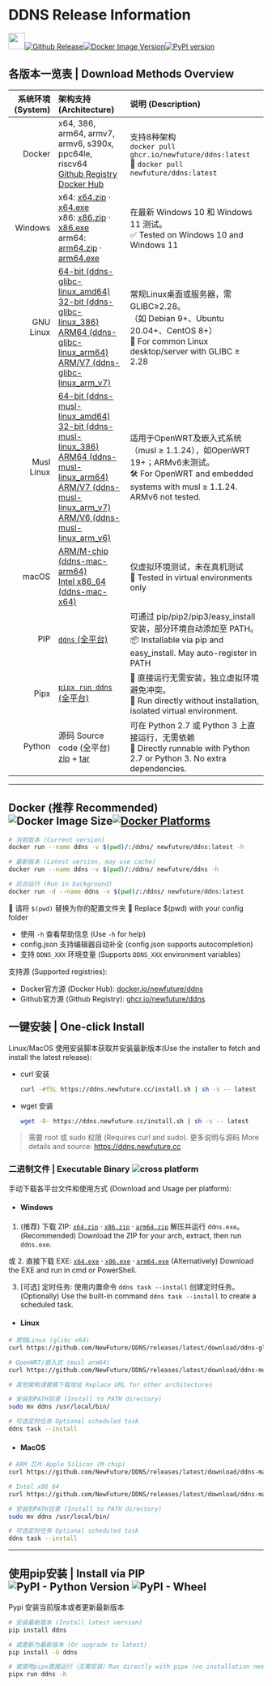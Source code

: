 # DDNS Release Information

[<img src="https://ddns.newfuture.cc/doc/img/ddns.svg" height="32px"/>](https://ddns.newfuture.cc)[![Github Release](https://img.shields.io/github/v/release/newfuture/ddns?style=for-the-badge&logo=github&label=DDNS)](https://github.com/NewFuture/DDNS/releases/latest)[![Docker Image Version](https://img.shields.io/docker/v/newfuture/ddns/latest?label=Docker&logo=docker&style=for-the-badge)](https://hub.docker.com/r/newfuture/ddns/tags?name=latest)[![PyPI version](https://img.shields.io/pypi/v/ddns?logo=python&style=for-the-badge)](https://pypi.org/project/ddns)

## 各版本一览表 | Download Methods Overview

| 系统环境 (System) | 架构支持 (Architecture) | 说明 (Description) |
| ---------: |:------------------- |:---------|
| Docker | x64, 386, arm64, armv7, armv6, s390x, ppc64le, riscv64<br>[Github Registry](https://ghcr.io/newfuture/ddns) <br> [Docker Hub](https://hub.docker.com/r/newfuture/ddns) | 支持8种架构 <br/>`docker pull ghcr.io/newfuture/ddns:latest` <br/> 🚀 `docker pull newfuture/ddns:latest` |
| Windows | x64: [x64.zip](https://github.com/NewFuture/DDNS/releases/latest/download/ddns-windows-x64.zip) · [x64.exe](https://github.com/NewFuture/DDNS/releases/latest/download/ddns-windows-x64.exe) <br> x86: [x86.zip](https://github.com/NewFuture/DDNS/releases/latest/download/ddns-windows-x86.zip) · [x86.exe](https://github.com/NewFuture/DDNS/releases/latest/download/ddns-windows-x86.exe) <br> arm64: [arm64.zip](https://github.com/NewFuture/DDNS/releases/latest/download/ddns-windows-arm64.zip) · [arm64.exe](https://github.com/NewFuture/DDNS/releases/latest/download/ddns-windows-arm64.exe) | 在最新 Windows 10 和 Windows 11 测试。 <br> ✅ Tested on Windows 10 and Windows 11 |
| GNU Linux | [64-bit (ddns-glibc-linux_amd64)](https://github.com/NewFuture/DDNS/releases/latest/download/ddns-glibc-linux_amd64)<br> [32-bit (ddns-glibc-linux_386)](https://github.com/NewFuture/DDNS/releases/latest/download/ddns-glibc-linux_386) <br> [ARM64 (ddns-glibc-linux_arm64)](https://github.com/NewFuture/DDNS/releases/latest/download/ddns-glibc-linux_arm64)<br> [ARM/V7 (ddns-glibc-linux_arm_v7)](https://github.com/NewFuture/DDNS/releases/latest/download/ddns-glibc-linux_arm_v7) | 常规Linux桌面或服务器，需GLIBC≥2.28。<br>（如 Debian 9+、Ubuntu 20.04+、CentOS 8+）<br> 🐧 For common Linux desktop/server with GLIBC ≥ 2.28 |
| Musl Linux | [64-bit (ddns-musl-linux_amd64)](https://github.com/NewFuture/DDNS/releases/latest/download/ddns-musl-linux_amd64) <br> [32-bit (ddns-musl-linux_386)](https://github.com/NewFuture/DDNS/releases/latest/download/ddns-musl-linux_386) <br> [ARM64 (ddns-musl-linux_arm64)](https://github.com/NewFuture/DDNS/releases/latest/download/ddns-musl-linux_arm64)<br> [ARM/V7 (ddns-musl-linux_arm_v7)](https://github.com/NewFuture/DDNS/releases/latest/download/ddns-musl-linux_arm_v7) <br> [ARM/V6 (ddns-musl-linux_arm_v6)](https://github.com/NewFuture/DDNS/releases/latest/download/ddns-musl-linux_arm_v6) | 适用于OpenWRT及嵌入式系统（musl ≥ 1.1.24），如OpenWRT 19+；ARMv6未测试。<br> 🛠️ For OpenWRT and embedded systems with musl ≥ 1.1.24. ARMv6 not tested. |
| macOS | [ARM/M-chip (ddns-mac-arm64)](https://github.com/NewFuture/DDNS/releases/latest/download/ddns-mac-arm64) <br> [Intel x86_64 (ddns-mac-x64)](https://github.com/NewFuture/DDNS/releases/latest/download/ddns-mac-x64) | 仅虚拟环境测试，未在真机测试 <br> 🍎 Tested in virtual environments only |
| PIP | [`ddns` (全平台)](https://pypi.org/project/ddns) | 可通过 pip/pip2/pip3/easy_install 安装，部分环境自动添加至 PATH。<br> 📦 Installable via pip and easy_install. May auto-register in PATH |
| Pipx | [`pipx run ddns` (全平台)](https://pypi.org/project/ddns) | 🚀 直接运行无需安装，独立虚拟环境避免冲突。<br> 🚀 Run directly without installation, isolated virtual environment. |
| Python | 源码 Source code (全平台)<br> [zip](https://github.com/NewFuture/DDNS/archive/refs/tags/latest.zip) + [tar](https://github.com/NewFuture/DDNS/archive/refs/tags/latest.tar.gz) | 可在 Python 2.7 或 Python 3 上直接运行，无需依赖 <br> 🐍 Directly runnable with Python 2.7 or Python 3. No extra dependencies. |

---

## Docker (推荐 Recommended)  ![Docker Image Size](https://img.shields.io/docker/image-size/newfuture/ddns/latest?style=social)[![Docker Platforms](https://img.shields.io/badge/arch-amd64%20%7C%20arm64%20%7C%20arm%2Fv7%20%7C%20arm%2Fv6%20%7C%20ppc64le%20%7C%20s390x%20%7C%20386%20%7C%20riscv64-blue?logo=docker&style=social)](https://hub.docker.com/r/newfuture/ddns)

```bash
# 当前版本 (Current version)
docker run --name ddns -v $(pwd)/:/ddns/ newfuture/ddns:latest -h

# 最新版本 (Latest version, may use cache)
docker run --name ddns -v $(pwd)/:/ddns/ newfuture/ddns -h

# 后台运行 (Run in background)
docker run -d --name ddns -v $(pwd)/:/ddns/ newfuture/ddns:latest
```

📁 请将 `$(pwd)` 替换为你的配置文件夹
📖 Replace $(pwd) with your config folder

* 使用 `-h` 查看帮助信息 (Use `-h` for help)
* config.json 支持编辑器自动补全 (config.json supports autocompletion)
* 支持 `DDNS_XXX` 环境变量 (Supports `DDNS_XXX` environment variables)

支持源 (Supported registries):

* Docker官方源 (Docker Hub): [docker.io/newfuture/ddns](https://hub.docker.com/r/newfuture/ddns)
* Github官方源 (Github Registry): [ghcr.io/newfuture/ddns](https://github.com/NewFuture/DDNS/pkgs/container/ddns)

## 一键安装 | One-click Install

Linux/MacOS 使用安装脚本获取并安装最新版本(Use the installer to fetch and install the latest release):

* curl 安装
    ```sh
    curl -#fSL https://ddns.newfuture.cc/install.sh | sh -s -- latest
    ```
* wget 安装
    ```sh
    wget -O- https://ddns.newfuture.cc/install.sh | sh -s -- latest
    ```

> 需要 root 或 sudo 权限 (Requires curl and sudo).
> 更多说明与源码 More details and source: <https://ddns.newfuture.cc>

### 二进制文件 | Executable Binary ![cross platform](https://img.shields.io/badge/system-Windows_%7C%20Linux_%7C%20MacOS-success.svg?style=social)

手动下载各平台文件和使用方式 (Download and Usage per platform):

* #### Windows

1. (推荐) 下载 ZIP: [`x64.zip`](https://github.com/NewFuture/DDNS/releases/latest/download/ddns-windows-x64.zip) · [`x86.zip`](https://github.com/NewFuture/DDNS/releases/latest/download/ddns-windows-x86.zip) · [`arm64.zip`](https://github.com/NewFuture/DDNS/releases/latest/download/ddns-windows-arm64.zip) 解压并运行 `ddns.exe`。
(Recommended) Download the ZIP for your arch, extract, then run `ddns.exe`.

或 2. 直接下载 EXE: [`x64.exe`](https://github.com/NewFuture/DDNS/releases/latest/download/ddns-windows-x64.exe) · [`x86.exe`](https://github.com/NewFuture/DDNS/releases/latest/download/ddns-windows-x86.exe) · [`arm64.exe`](https://github.com/NewFuture/DDNS/releases/latest/download/ddns-windows-arm64.exe)
(Alternatively) Download the EXE and run in cmd or PowerShell.

3. [可选] 定时任务: 使用内置命令 `ddns task --install` 创建定时任务。
(Optionally) Use the built-in command `ddns task --install` to create a scheduled task.

* #### Linux

```bash
# 常规Linux (glibc x64)
curl https://github.com/NewFuture/DDNS/releases/latest/download/ddns-glibc-linux_amd64 -#SLo ddns && chmod +x ddns

# OpenWRT/嵌入式 (musl arm64)
curl https://github.com/NewFuture/DDNS/releases/latest/download/ddns-musl-linux_arm64 -#SLo ddns && chmod +x ddns

# 其他架构请替换下载地址 Replace URL for other architectures

# 安装到PATH目录 (Install to PATH directory)
sudo mv ddns /usr/local/bin/

# 可选定时任务 Optional scheduled task
ddns task --install
```

* #### MacOS

```sh
# ARM 芯片 Apple Silicon (M-chip)
curl https://github.com/NewFuture/DDNS/releases/latest/download/ddns-mac-arm64 -#SLo ddns && chmod +x ddns

# Intel x86_64
curl https://github.com/NewFuture/DDNS/releases/latest/download/ddns-mac-x64 -#SLo ddns && chmod +x ddns

# 安装到PATH目录 (Install to PATH directory)
sudo mv ddns /usr/local/bin/

# 可选定时任务 Optional scheduled task
ddns task --install
```

---

## 使用pip安装 | Install via PIP ![PyPI - Python Version](https://img.shields.io/pypi/pyversions/ddns.svg?style=social) ![PyPI - Wheel](https://img.shields.io/pypi/wheel/ddns.svg?style=social)

Pypi 安装当前版本或者更新最新版本

```sh
# 安装最新版本 (Install latest version)
pip install ddns

# 或更新为最新版本 (Or upgrade to latest)
pip install -U ddns

# 或使用pipx直接运行（无需安装）Run directly with pipx (no installation needed)
pipx run ddns -h
```
